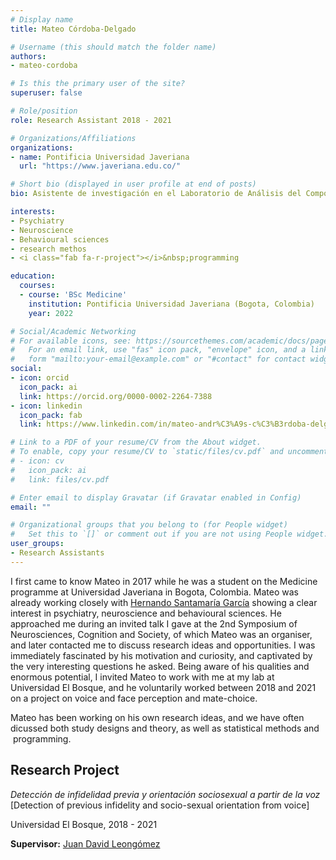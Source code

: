 ```yaml
---
# Display name
title: Mateo Córdoba-Delgado

# Username (this should match the folder name)
authors:
- mateo-cordoba

# Is this the primary user of the site?
superuser: false

# Role/position
role: Research Assistant 2018 - 2021

# Organizations/Affiliations
organizations:
- name: Pontificia Universidad Javeriana
  url: "https://www.javeriana.edu.co/"

# Short bio (displayed in user profile at end of posts)
bio: Asistente de investigación en el Laboratorio de Análisis del Comportamiento Humano desde 2018 - 2021

interests:
- Psychiatry
- Neuroscience
- Behavioural sciences
- research methos
- <i class="fab fa-r-project"></i>&nbsp;programming

education:
  courses:
  - course: 'BSc Medicine'
    institution: Pontificia Universidad Javeriana (Bogota, Colombia)
    year: 2022

# Social/Academic Networking
# For available icons, see: https://sourcethemes.com/academic/docs/page-builder/#icons
#   For an email link, use "fas" icon pack, "envelope" icon, and a link in the
#   form "mailto:your-email@example.com" or "#contact" for contact widget.
social:
- icon: orcid
  icon_pack: ai
  link: https://orcid.org/0000-0002-2264-7388
- icon: linkedin
  icon_pack: fab
  link: https://www.linkedin.com/in/mateo-andr%C3%A9s-c%C3%B3rdoba-delgado-3a5b5b186/

# Link to a PDF of your resume/CV from the About widget.
# To enable, copy your resume/CV to `static/files/cv.pdf` and uncomment the lines below.
# - icon: cv
#   icon_pack: ai
#   link: files/cv.pdf

# Enter email to display Gravatar (if Gravatar enabled in Config)
email: ""

# Organizational groups that you belong to (for People widget)
#   Set this to `[]` or comment out if you are not using People widget.
user_groups:
- Research Assistants
---
```


I first came to know Mateo in 2017 while he was a student on the Medicine programme at Universidad Javeriana in Bogota, Colombia. Mateo was already working closely with [Hernando Santamaría García](https://scholar.google.com/citations?user=jrSJ0U4AAAAJ) showing a clear interest in psychiatry, neuroscience and behavioural sciences. He approached me during an invited talk I gave at the 2nd Symposium of Neurosciences, Cognition and Society, of which Mateo was an organiser, and later contacted me to discuss research ideas and opportunities. I was immediately fascinated by his motivation and curiosity, and captivated by the very interesting questions he asked. Being aware of his qualities and enormous potential, I invited Mateo to work with me at my lab at Universidad El Bosque, and he voluntarily worked between 2018 and 2021 on a project on voice and face perception and mate-choice.

Mateo has been working on his own research ideas, and we have often dicussed both study designs and theory, as well as statistical methods and <i class="fab fa-r-project"></i>&nbsp;programming.

## **Research Project**  

*Detección de infidelidad previa y orientación sociosexual a partir de la voz* [Detection of previous infidelity and socio-sexual orientation from voice]

Universidad El Bosque, 2018 - 2021

**Supervisor:** [Juan David Leongómez](/es/#about)
